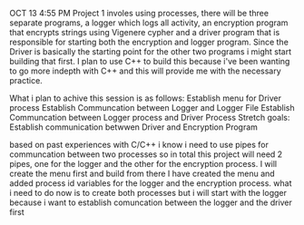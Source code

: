 OCT 13 4:55 PM
Project 1 involes using processes, there will be three separate programs, a logger which logs all activity, an encryption program that encrypts strings using Vigenere cypher and a driver program that is responsible for starting both the encryption and logger program. Since the Driver is basically the starting point for the other two programs i might start building that first. I plan to use C++ to build this because i've been wanting to go more indepth with C++ and this will provide me with the necessary practice.

What i plan to achive this session is as follows:
Establish menu for Driver process
Establish Communcation between Logger and Logger File
Establish Communcation between Logger process and Driver Process
Stretch goals:
Establish communication betwwen Driver and Encryption Program

based on past experiences with C/C++ i know i need to use pipes for communcation between two processes so in total this project will need 2 pipes, one for the logger and the other for the encryption process.
I will create the menu first and build from there
I have created the menu and added process id variables for the logger and the encryption process. what i need to do now is to create both processes but i will start with the logger because i want to establish comuncation between the logger and the driver first
